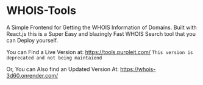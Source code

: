 # WHOIS-Tools

A Simple Frontend for Getting the WHOIS Information of Domains. Built with React.js this is a Super Easy and blazingly Fast WHOIS Search tool that you can Deploy yourself.

You can Find a Live Version at: https://tools.purpleit.com/ `This version is deprecated and not being maintaiend`

Or, You can Also find an Updated Version At: https://whois-3d60.onrender.com/
